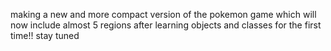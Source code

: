 making a new and more compact version of the pokemon game which will now include almost 5 regions after learning objects and classes for the first time!! stay tuned
